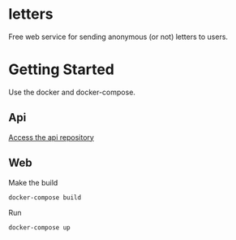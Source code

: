 # letters

Free web service for sending anonymous (or not) letters to users.

# Getting Started

Use the docker and docker-compose.

## Api

[Access the api repository](https://github.com/JoaoEmanuell/letters-api-python)

## Web

Make the build

```
docker-compose build
```

Run

```
docker-compose up
```
